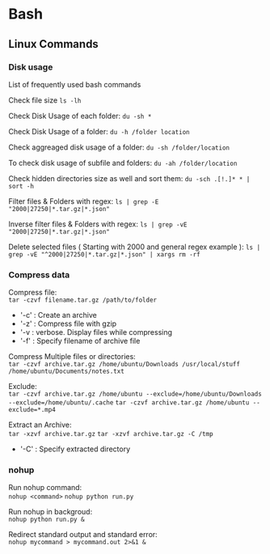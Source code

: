 # Bash

## Linux Commands

### Disk usage

List of frequently used bash commands

Check file size
`ls -lh`

Check Disk Usage of each folder:
`du -sh *`

Check Disk Usage of a folder:
`du -h /folder location`

Check aggreaged disk usage of a folder:
`du -sh /folder/location`

To check disk usage of subfile and folders:
`du -ah /folder/location`

Check hidden directories size as well and sort them:
`du -sch .[!.]* * | sort -h`

Filter files & Folders with regex:
`ls | grep -E "2000|27250|*.tar.gz|*.json"`

Inverse filter files & Folders with regex:
`ls | grep -vE "2000|27250|*.tar.gz|*.json"`

Delete selected files ( Starting with 2000 and general regex example ):
`ls | grep -vE "^2000|27250|*.tar.gz|*.json" | xargs rm -rf`

### Compress data

Compress file:\
`tar -czvf filename.tar.gz /path/to/folder`

* '-c' : Create an archive
* '-z' : Compress file with gzip
* '-v : verbose. Display files while compressing
* '-f' : Specify filename of archive file

Compress Multiple files or directories:\
`tar -czvf archive.tar.gz /home/ubuntu/Downloads /usr/local/stuff /home/ubuntu/Documents/notes.txt`

Exclude:\
`tar -czvf archive.tar.gz /home/ubuntu --exclude=/home/ubuntu/Downloads --exclude=/home/ubuntu/.cache`
`tar -czvf archive.tar.gz /home/ubuntu --exclude=*.mp4`

Extract an Archive:\
`tar -xzvf archive.tar.gz`
`tar -xzvf archive.tar.gz -C /tmp`

* '-C' : Specify extracted directory

### nohup

Run nohup command:\
`nohup <command>`
`nohup python run.py`

Run nohup in backgroud:\
`nohup python run.py &`

Redirect standard output and standard error:\
`nohup mycommand > mycommand.out 2>&1 &`
